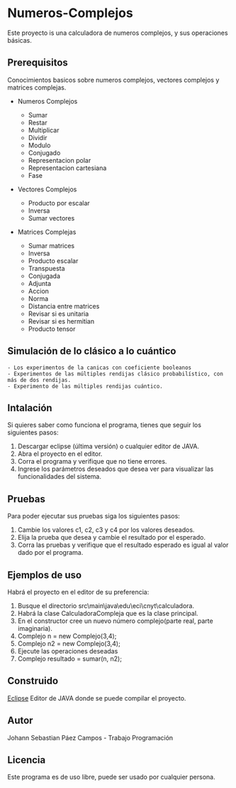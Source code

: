 # Numeros-Complejos
 
 Este proyecto is una calculadora de numeros complejos, y sus operaciones básicas.
 
 ## Prerequisitos
 
 Conocimientos basicos sobre numeros complejos, vectores complejos y matrices complejas.
 
 - Numeros Complejos
     - Sumar
     - Restar 
     - Multiplicar
     - Dividir
     - Modulo
     - Conjugado
     - Representacion polar
     - Representacion cartesiana
     - Fase
 
 - Vectores Complejos
     - Producto por escalar
     - Inversa 
     - Sumar vectores
     
     
- Matrices Complejas
     - Sumar matrices
     - Inversa
     - Producto escalar
     - Transpuesta
     - Conjugada
     - Adjunta
     - Accion
     - Norma
     - Distancia entre matrices
     - Revisar si es unitaria
     - Revisar si es hermitian
     - Producto tensor
	 
 ## Simulación de lo clásico a lo cuántico
	- Los experimentos de la canicas con coeficiente booleanos
	- Experimentos de las múltiples rendijas clásico probabilístico, con más de dos rendijas.
	- Experimento de las múltiples rendijas cuántico.

## Intalación 
Si quieres saber como funciona el programa, tienes que seguir los siguientes pasos:
1. Descargar eclipse (última versión) o cualquier editor de JAVA.
2. Abra el proyecto en el editor.
3. Corra el programa y verifique que no tiene errores.
4. Ingrese los parámetros deseados que desea ver para visualizar las funcionalidades del sistema.

## Pruebas
Para poder ejecutar sus pruebas siga los siguientes pasos:
1. Cambie los valores c1, c2, c3 y c4 por los valores deseados.
2. Elija la prueba que desea y cambie el resultado por el esperado.
3. Corra las pruebas y verifique que el resultado esperado es igual al valor dado por el programa.

## Ejemplos de uso
Habrá el proyecto en el editor de su preferencia:
1. Busque el directorio src\main\java\edu\eci\cnyt\calculadora.
2. Habrá la clase CalculadoraCompleja que es la clase principal.
3. En el constructor cree un nuevo número complejo(parte real, parte imaginaria).
4. Complejo n = new Complejo(3,4);
5. Complejo n2 = new Complejo(3,4);
6. Ejecute las operaciones deseadas
7. Complejo resultado = sumar(n, n2);

## Construido 
[Eclipse](https://www.eclipse.org/) Editor de JAVA donde se puede compilar el proyecto. 

## Autor
Johann Sebastian Páez Campos - Trabajo Programación

## Licencia
Este programa es de uso libre, puede ser usado por cualquier persona.

